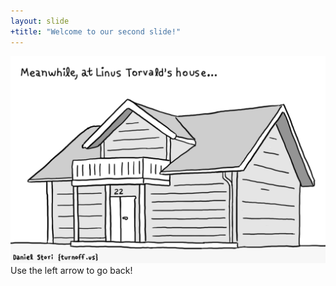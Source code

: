```yaml
---
layout: slide
+title: "Welcome to our second slide!"
---
```

![Linus Torvalds' House](https://github.com/chhanganivarun/github-slideshow/blob/chhanganivarun-patch-1/_posts/linus-torvalds-house.png)
Use the left arrow to go back!
